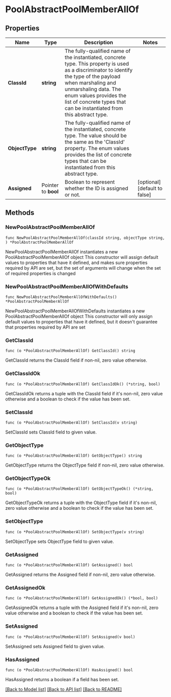 # PoolAbstractPoolMemberAllOf

## Properties

Name | Type | Description | Notes
------------ | ------------- | ------------- | -------------
**ClassId** | **string** | The fully-qualified name of the instantiated, concrete type. This property is used as a discriminator to identify the type of the payload when marshaling and unmarshaling data. The enum values provides the list of concrete types that can be instantiated from this abstract type. | 
**ObjectType** | **string** | The fully-qualified name of the instantiated, concrete type. The value should be the same as the &#39;ClassId&#39; property. The enum values provides the list of concrete types that can be instantiated from this abstract type. | 
**Assigned** | Pointer to **bool** | Boolean to represent whether the ID is assigned or not. | [optional] [default to false]

## Methods

### NewPoolAbstractPoolMemberAllOf

`func NewPoolAbstractPoolMemberAllOf(classId string, objectType string, ) *PoolAbstractPoolMemberAllOf`

NewPoolAbstractPoolMemberAllOf instantiates a new PoolAbstractPoolMemberAllOf object
This constructor will assign default values to properties that have it defined,
and makes sure properties required by API are set, but the set of arguments
will change when the set of required properties is changed

### NewPoolAbstractPoolMemberAllOfWithDefaults

`func NewPoolAbstractPoolMemberAllOfWithDefaults() *PoolAbstractPoolMemberAllOf`

NewPoolAbstractPoolMemberAllOfWithDefaults instantiates a new PoolAbstractPoolMemberAllOf object
This constructor will only assign default values to properties that have it defined,
but it doesn't guarantee that properties required by API are set

### GetClassId

`func (o *PoolAbstractPoolMemberAllOf) GetClassId() string`

GetClassId returns the ClassId field if non-nil, zero value otherwise.

### GetClassIdOk

`func (o *PoolAbstractPoolMemberAllOf) GetClassIdOk() (*string, bool)`

GetClassIdOk returns a tuple with the ClassId field if it's non-nil, zero value otherwise
and a boolean to check if the value has been set.

### SetClassId

`func (o *PoolAbstractPoolMemberAllOf) SetClassId(v string)`

SetClassId sets ClassId field to given value.


### GetObjectType

`func (o *PoolAbstractPoolMemberAllOf) GetObjectType() string`

GetObjectType returns the ObjectType field if non-nil, zero value otherwise.

### GetObjectTypeOk

`func (o *PoolAbstractPoolMemberAllOf) GetObjectTypeOk() (*string, bool)`

GetObjectTypeOk returns a tuple with the ObjectType field if it's non-nil, zero value otherwise
and a boolean to check if the value has been set.

### SetObjectType

`func (o *PoolAbstractPoolMemberAllOf) SetObjectType(v string)`

SetObjectType sets ObjectType field to given value.


### GetAssigned

`func (o *PoolAbstractPoolMemberAllOf) GetAssigned() bool`

GetAssigned returns the Assigned field if non-nil, zero value otherwise.

### GetAssignedOk

`func (o *PoolAbstractPoolMemberAllOf) GetAssignedOk() (*bool, bool)`

GetAssignedOk returns a tuple with the Assigned field if it's non-nil, zero value otherwise
and a boolean to check if the value has been set.

### SetAssigned

`func (o *PoolAbstractPoolMemberAllOf) SetAssigned(v bool)`

SetAssigned sets Assigned field to given value.

### HasAssigned

`func (o *PoolAbstractPoolMemberAllOf) HasAssigned() bool`

HasAssigned returns a boolean if a field has been set.


[[Back to Model list]](../README.md#documentation-for-models) [[Back to API list]](../README.md#documentation-for-api-endpoints) [[Back to README]](../README.md)


